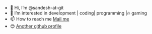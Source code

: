 - 👋 Hi, I’m @sandesh-at-git
- 👀 I’m interested in development | coding| programming |🔥 gaming
- 📫 How to reach me [Mail me](sandeshpawar414141@gmail.com)
- 😍 [Another github profile](https://github.com/Sandesh4141/)
<!---
sandesh-at-git/sandesh-at-git is a ✨ special ✨ repository because its `README.md` (this file) appears on your GitHub profile.
You can click the Preview link to take a look at your changes.
--->
